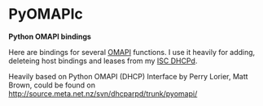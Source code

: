 # PyOMAPIc #

**Python OMAPI bindings**

Here are bindings for several [OMAPI](http://linux.die.net/man/3/omapi) functions. I use it heavily for adding, deleteing host bindings and leases from my [ISC DHCPd](http://www.isc.org/software/dhcp).

Heavily based on Python OMAPI (DHCP) Interface by Perry Lorier, Matt Brown, could be found on http://source.meta.net.nz/svn/dhcparpd/trunk/pyomapi/